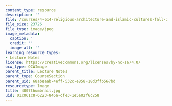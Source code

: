 ```yaml
---
content_type: resource
description: ''
file: /courses/4-614-religious-architecture-and-islamic-cultures-fall-2002/01c061c86223846acfe31e5e02f6c258_4007thumbnail.jpg
file_size: 23726
file_type: image/jpeg
image_metadata:
  caption: ''
  credit: ''
  image-alt: ''
learning_resource_types:
- Lecture Notes
license: https://creativecommons.org/licenses/by-nc-sa/4.0/
ocw_type: OCWImage
parent_title: Lecture Notes
parent_type: CourseSection
parent_uid: 68abeaab-4eff-532c-e858-18d3ffb567bd
resourcetype: Image
title: 4007thumbnail.jpg
uid: 01c061c8-6223-846a-cfe3-1e5e02f6c258
---
```

